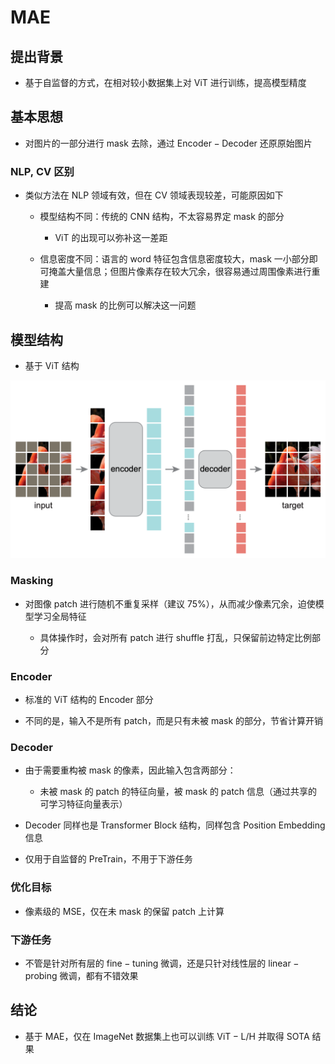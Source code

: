 # $\mathrm{MAE}$

## 提出背景

- 基于自监督的方式，在相对较小数据集上对 $\mathrm{ViT}$ 进行训练，提高模型精度

## 基本思想

- 对图片的一部分进行 $\mathrm{mask}$ 去除，通过 $\mathrm{Encoder-Decoder}$ 还原原始图片

### $\mathrm{NLP, \ CV}$ 区别

- 类似方法在 $\mathrm{NLP}$ 领域有效，但在 $\mathrm{CV}$ 领域表现较差，可能原因如下

  - 模型结构不同：传统的 $\mathrm{CNN}$ 结构，不太容易界定 $\mathrm{mask}$ 的部分

    - $\mathrm{ViT}$ 的出现可以弥补这一差距

  - 信息密度不同：语言的 $\mathrm{word}$ 特征包含信息密度较大，$\mathrm{mask}$ 一小部分即可掩盖大量信息；但图片像素存在较大冗余，很容易通过周围像素进行重建

    - 提高 $\mathrm{mask}$ 的比例可以解决这一问题

## 模型结构

- 基于 $\mathrm{ViT}$ 结构

<center>
<img src="images/mae.png"/>
</center>

### $\mathrm{Masking}$

- 对图像 $\mathrm{patch}$ 进行随机不重复采样（建议 $75\%$），从而减少像素冗余，迫使模型学习全局特征

  - 具体操作时，会对所有 $\mathrm{patch}$ 进行 $\mathrm{shuffle}$ 打乱，只保留前边特定比例部分

### $\mathrm{Encoder}$

- 标准的 $\mathrm{ViT}$ 结构的 $\mathrm{Encoder}$ 部分

- 不同的是，输入不是所有 $\mathrm{patch}$，而是只有未被 $\mathrm{mask}$ 的部分，节省计算开销

### $\mathrm{Decoder}$

- 由于需要重构被 $\mathrm{mask}$ 的像素，因此输入包含两部分：

  - 未被 $\mathrm{mask}$ 的 $\mathrm{patch}$ 的特征向量，被 $\mathrm{mask}$ 的 $\mathrm{patch}$ 信息（通过共享的可学习特征向量表示）

- $\mathrm{Decoder}$ 同样也是 $\mathrm{Transformer \ Block}$ 结构，同样包含 $\mathrm{Position \ Embedding}$ 信息

- 仅用于自监督的 $\mathrm{PreTrain}$，不用于下游任务

### 优化目标

- 像素级的 $\mathrm{MSE}$，仅在未 $\mathrm{mask}$ 的保留 $\mathrm{patch}$ 上计算

### 下游任务

- 不管是针对所有层的 $\mathrm{fine-tuning}$ 微调，还是只针对线性层的 $\mathrm{linear-probing}$ 微调，都有不错效果

## 结论

- 基于 $\mathrm{MAE}$，仅在 $\mathrm{ImageNet}$ 数据集上也可以训练 $\mathrm{ViT-L/H}$ 并取得 $\mathrm{SOTA}$ 结果